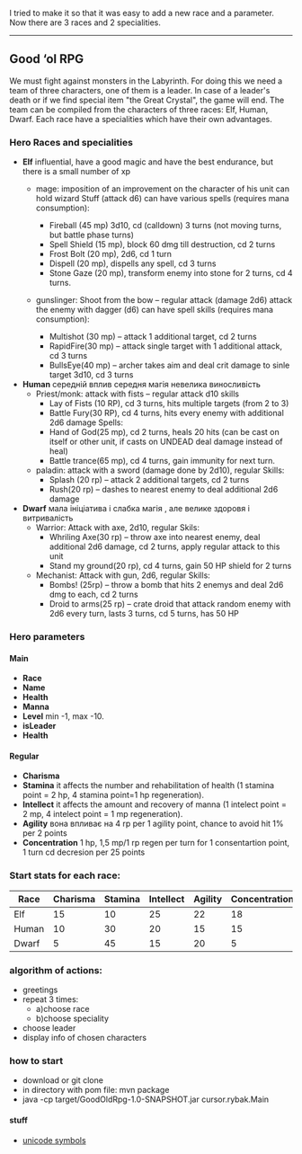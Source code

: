 I tried to make it so that it was easy to add a new race and a parameter.
Now there are 3 races and 2 specialities.

________________________________________________________________________
## Good ‘ol RPG
We must fight against monsters in the Labyrinth.
For doing this we need a team of three characters, one of them is a leader.
In case of a leader's death or if we find special item "the Great Crystal", the game will end.
The team can be compiled from the characters of three races: Elf, Human, Dwarf.
Each race have a specialities which have their own advantages.
### Hero Races and specialities
 - __Elf__ influential, have a good magic and have the best endurance, but there is a small number of xp
   - mage:
imposition of an improvement on the character of his unit
can hold wizard Stuff (attack d6)
can have various spells (requires mana consumption):
      - Fireball (45 mp) 3d10, cd (calldown) 3 turns (not moving turns, but battle phase turns)
      - Spell Shield (15 mp), block 60 dmg till destruction, cd 2 turns
      - Frost Bolt (20 mp), 2d6, cd 1 turn
      - Dispell (20 mp), dispells any spell, cd 3 turns
      - Stone Gaze (20 mp), transform enemy into stone for 2 turns, cd 4 turns.

   - gunslinger:
        Shoot from the bow – regular attack (damage 2d6)
        attack the enemy with dagger (d6)
        can have spell skills (requires mana consumption):
      - Multishot (30 mp) – attack 1 additional target, cd 2 turns
      - RapidFire(30 mp) – attack single target with 1 additional attack, cd 3 turns
      - BullsEye(40 mp) – archer takes aim and deal crit damage to sinle target 3d10, cd 3 turns
 - __Human__ середній вплив середня магія невелика виносливість
    - Priest/monk:
attack with fists – regular attack d10
skills
      - Lay of Fists (10 RP), cd 3 turns, hits multiple targets (from 2 to 3)
      - Battle Fury(30 RP), cd 4 turns, hits every enemy with additional 2d6 damage
Spells: 
      - Hand of God(25 mp), cd 2 turns, heals 20 hits (can be cast on itself or other unit, if casts on UNDEAD deal damage instead of heal)
      - Battle trance(65 mp), cd 4 turns, gain immunity for next turn.
    - paladin:
attack with a sword (damage done by 2d10), regular
Skills:
      - Splash (20 rp) – attack 2 additional targets, cd 2 turns
      - Rush(20 rp) – dashes to nearest enemy to deal additional 2d6 damage
 - __Dwarf__ мала ініціатива і слабка магія , але велике здоровя і витривалість
    - Warrior:
Attack with axe, 2d10, regular
Skils:
      - Whriling Axe(30 rp) – throw axe into nearest enemy, deal additional 2d6 damage, cd 2 turns, apply regular attack to this unit
      - Stand my ground(20 rp), cd 4 turns, gain 50 HP shield for 2 turns
    - Mechanist:
Attack with gun, 2d6, regular
Skills:
      - Bombs! (25rp) – throw a bomb that hits 2 enemys and deal 2d6 dmg to each, cd 2 turns
      - Droid to arms(25 rp) – crate droid that attack random enemy with 2d6 every turn, lasts 3 turns, cd 5 turns, has 50 HP
### Hero parameters
#### Main
 - __Race__
 - __Name__
 - __Health__
 - __Manna__
 - __Level__ min -1, max -10.
 - __isLeader__ 
 - __Health__
 #### Regular
 - __Charisma__
 - __Stamina__ it affects the number and rehabilitation of health (1 stamina point = 2 hp, 4 stamina point=1 hp regeneration). 
 - __Intellect__ it affects the amount and recovery of manna (1 intelect point = 2 mp, 4 intelect point = 1 mp regeneration).
 - __Agility__  вона впливає на 4 rp per 1 agility point, chance to avoid hit 1% per 2 points
 - __Concentration__ 1 hp, 1,5 mp/1 rp regen per turn for 1 consentartion point, 1 turn cd decresion per 25 points
 ### Start stats for each race:
  Race  |  Charisma | Stamina | Intellect | Agility | Concentration  
------- | --------- | ------- | --------- | ------- | -------------   
  Elf | 15 | 10 | 25 | 22 | 18
  Human | 10 | 30 | 20 | 15 | 15
  Dwarf | 5 | 45 | 15 | 20 | 5 
  
### algorithm of actions:
 - greetings
 - repeat 3 times:
   - a)choose race
   - b)choose speciality
 - choose leader
 - display info of chosen characters
### how to start
 - download or git clone
 - in directory with pom file: mvn package
 - java -cp target/GoodOldRpg-1.0-SNAPSHOT.jar cursor.rybak.Main
 
#### __stuff__
 - [unicode symbols](https://unicode-table.com/ru/#box-drawing)

